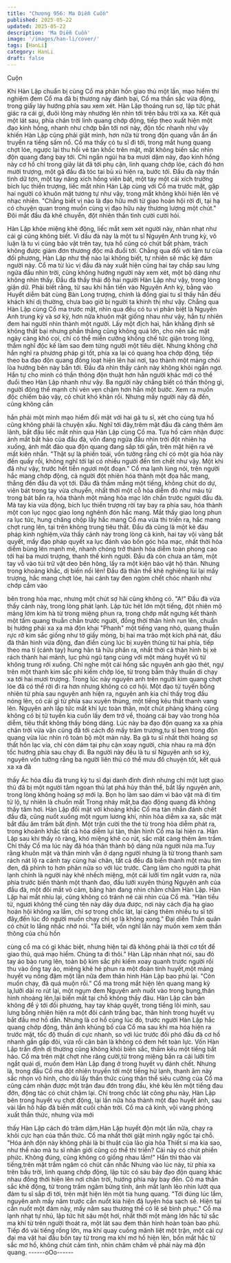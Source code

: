 ```yaml
---
title: "Chương 956: Ma Diễm Cuồn"
published: 2025-05-22
updated: 2025-05-22
description: 'Ma Diễm Cuồn'
image: '/images/han-li/cover/'
tags: [HanLi]
category: HanLi
draft: false
---
```


Cuộn

Khi Hàn Lập chuẩn bị cùng Cổ ma phân hồn giao thủ một lần,
mạo hiểm thí nghiệm đem Cổ ma đã bị thương này đánh bại, Cổ
ma thần sắc vừa động, trong giấy láy hướng phía sau xem xét.
Hàn Lập thoáng run sợ, lập tức phát giác ra cái gì, đuôi lông mày
nhướng lên nhìn tới trên bầu trời xa xa.
Kết quả một lát sau, phía chân trời linh quang chớp động, tiếp
theo xuất hiện một đạo kinh hồng, nhanh như chớp bắn tới nơi
này, độn tốc nhanh như vậy khiến Hàn Lập cũng phải giật mình,
hơn nữa từ trong độn quang vẫn ẩn ẩn truyền ra tiếng sấm nổ.
Cổ ma thấy có tu sĩ đi tới, trong mắt hung quang chợt lóe, ngược
lại thu hồi vẻ tàn khốc trên mặt, mặt không biến sắc nhìn độn
quang đang bay tới.
Chỉ ngắn ngủi ha ba mươi dặm này, đạo kinh hồng này cơ hồ chỉ
trong giây lát đã tới phụ cận, linh quang chớp lóe, cách đó hơn
mười trượng, một gã đầu đà tóc tai bù xù hiện ra, bước tới.
Đầu đà này thần tình dữ tợn, một tay nâng xích hồng viên bát,
một tay một cái xích trường bích lục thiền trượng, liếc mắt nhìn
Hàn Lập cùng với Cổ ma trước mặt, gặp hai người có khuôn mặt
tương tự như vậy, trong mắt không khỏi hiện lên vẻ nhạc nhiên.
"Chẳng biết vị nào là đạo hữu mới từ giao hoán hội rời đi, tại hạ
có chuyện quan trong muốn cùng vị đạo hữu này thương lượng
một chút."
Đôi mắt đầu đà khẽ chuyển, đột nhiên thần tình cười cười hỏi.

Hàn Lập khóe miệng khẽ động, liếc mắt xem xét người này, nhàn
nhạt như cái gì cũng không biết.
Vì đầu đà này là một tu sĩ Nguyên Anh trung kỳ, vô luận là tu vi
cùng bảo vật trên tay, tựa hồ cũng có chút bất phàm, trách không
được giám đơn thương độc mã đuổi tới. Chẳng qua đối với tâm
tư của đối phương, Hàn Lập như thế nào lại không biết, tự nhiên
sẽ mặc kệ đám người này.
Cổ ma từ lúc vị đầu đà này xuất hiện cũng hai tay chắp sau lưng
ngửa đầu nhìn trời, cũng không hướng người này xem xét, một
bộ dáng như không nhìn thấy.
Đầu đà thấy thái độ hai người Hàn Lập như vậy, trong lòng giận
dữ.
Phải biết rằng, từ sau khi hắn tiến vào Nguyên Anh kỳ, bằng vào
Huyết diễm bát cùng Bàn Long trượng, chính là đồng giai tu sĩ
thấy hắn đều khách khí dị thường, chưa bao giờ bị người ta khinh
thị như vậy.
Chẳng qua Hàn Lập cùng Cổ ma trước mặt, nhìn qua đều có tu vi
phân biệt là Nguyên Anh trung kỳ và sơ kỳ, hơn nữa khuôn mặt
giống nhau như vậy, hắn tự nhiên đem hai người nhìn thành một
người. Lấy một địch hai, hắn khẳng định sẽ không thất bại nhưng
phần thắng cũng không quá lớn, cho nên sắc mặt ngày càng khó
coi, chỉ có thể miễn cưỡng khống chế tức giận trong lòng, thầm
nghĩ độc kế làm sao đem từng người một tiêu diệt.
Nhưng không chờ hắn nghĩ ra phương pháp gì tốt, phía xa lại có
quang hoa chớp động, tiếp theo ba đạo độn quang đồng loạt hiện
lên hai nơi, tạo thành một mảng chói lòa hướng bên này bắn tới.
Đầu đà nhìn thấy cảnh này không khỏi ngẩn ngơ.
Hắn tự cho mình có thần thông độn thuật hơn hẳn người khác
mới có thể đuổi theo Hàn Lập nhanh như vậy. Ba người này
chẳng biết có thần thông gì, người đông thế mạnh chỉ vẻn vẹn
chậm hơn hắn một bước. Xem ra muốn độc chiếm bảo vậy, có
chút khó khăn rồi. Nhưng mấy người này đã đến, cũng không cần

hắn phải một mình mạo hiểm đối mặt với hai gã tu sĩ, xét cho
cùng tựa hồ cũng không phải là chuyện xấu.
Nghĩ tới đây,trêm mặt đầu đà càng thêm âm lãnh, bắt đầu liếc mắt
nhìn qua Hàn Lập cùng Cổ ma.
Tựa hồ cảm nhận được ánh mắt bất hảo của đầu đà, vốn đang
ngửa đầu nhìn trời đột nhiên hạ xuống, ánh mắt đảo qua độn
quang đang sắp tới gần, trên mặt hiện ra vẻ mất kiên nhẫn.
"Thật sự là phiền toái, vốn tưởng rẳng chỉ có một gia hỏa này đến
quấy rồi, không nghĩ tới lại có nhiều người đến tìm chết như vậy.
Một khi đã như vậy, trước hết tiễn ngươi một đoạn." Cổ ma lạnh
lùng nói, trên người hắc mang chớp động, cả người đột nhiên hóa
thành một đọa hắc mang, thẳng đến đầu đà vọt tới.
Đầu đà thầm mắng một tiếng, không chút do dự, viên bát trong
tay vừa chuyển, nhất thời một cỗ hỏa diễm đỏ như máu từ trong
bát bắn ra, hóa thành một mảng hỏa mạc lớn chắn trước người
đầu đà. Mà tay kia vừa động, bích lục thiền trượng rời tay bay ra
phía sau, hóa thành một con lục ngọc giao long nghênh đón hắc
mang.
Mắt thấy giao long phun ra lục tức, hung chăng chộp lấy hắc
mang Cổ ma vừa thi triển ra, hắc mang chợt rung lên, tại trên
không trung tiêu thất.
Đầu đà cũng là một kẻ đáu pháp kinh nghiệm,vừa thấy cảnh này
trong lòng cả kinh, hai tay vội vàng bắt quyết, mấy đạo pháp
quyết xa lục đánh vào bốn góc hỏa mạc, nhất thời hỏa diễm bùng
lên mạnh mẽ, nhanh chóng trở thành hỏa diễm toàn phong cao
tới hai ba mươi trượng, thanh thế kinh người.
Đầu đà còn chưa an tâm, một tay vỗ vào túi trữ vật deo bên hông,
lấy ra một kiện bảo vật hộ thân.
Nhưng trong khoảng khắc, dị biến nổi lên!
Đầu đà thân thể khẽ nghiêng lùi lại mấy trượng, hắc mang chợt
lóe, hai cánh tay đen ngòm chết chóc nhanh như chớp cắm vào

bên trong hỏa mạc, nhưng một chút sợ hãi cũng không có.
"A!"
Đầu đà vừa thấy cảnh này, trong lòng phát lạnh. Lập tức hét lớn
một tiếng, đột nhiên mộ mảng lớm kim hà từ trong miệng phun ra,
trong chớp mắt ngưng kết thành một tấm quang thuẫn chắn trước
người, đồng thời thân hình run lên, chuẩn bị hướng phái xa xa mà
độn khai
"Phanh" một tiếng vang nhỏ, quang thuẫn rực rỡ kim sắc giống
như tờ giấy mỏng, bị hai ma trảo một kích phá nát, đầu đà thân
hình vừa động, đan điền cùng lúc bị xuyên thủng từ hai phía, tiếp
theo ma tí (cánh tay) hung hãn tả hữu phân ra, nhất thời cả thân
hình bị xé rách thành hai mảnh, lục phủ ngũ tạng cùng với một
mảng huyết vũ từ không trung rới xuống.
Chỉ nghe một cái hồng sắc nguyên anh gào thét, ngự trên một
thanh kim sắc phi kiếm chớp lóe, từ trong bầm thây thuấn di chạy
xa tới hai mươi trượng.
Trong lúc này nguyên anh trên người kim quang chợt lóe
đã có thể rời đi ra hơn nhưng không có cơ hội.
Một đạo tử tuyến bỗng nhiên từ phía sau nguyên anh hiện ra,
nguyên anh kia chỉ thấy trog đầu nóng lên, có cái gì từ phía sau
xuyên thủng, một tiếng kêu thất thanh vang lên. Nguyên anh lập
tức mất khí lực toàn thân, một chút phảng kháng cũng không có
bị tử tuyến kia cuốn lấy đem trở về, thoáng cái bay vào trong hỏa
diễm, tiêu thất không thấy bóng dáng.
Lúc này ba đạo độn quang xa xa phía chân trời vừa vặn cũng đã
tới cách đó mấy trăm trượng,tu sĩ ben trong độn quang vừa lúc
nhìn rõ toàn bộ một màn này. Ba gã tu sĩ nhất thời hoảng sợ thất
hồn lạc vía, chỉ còn dám tại phụ cận xoay người, chia nhau ra mà
độn tốc hướng phía sau chạy đi.
Ba người này đều là tu sĩ Nguyên anh sơ kỳ, nguyên vốn tưởng
rằng ba người liên thủ có thể mưu đồ chuyện tốt, kết quả xa xa đã

thấy Ác hỏa đầu đà trung kỳ tu sĩ đại danh đỉnh đỉnh nhưng chỉ
một lượt giao thủ đã bị một người tâm ngoan thủ lạt phá hủy thân
thể, bắt lấy nguyên anh, trong lòng không hoảng sợ mới lạ.
Bọn họ làm sao dám vì bảo vật mà đi tìm tử lộ, tự nhiên là chuồn
mất
Trong nháy mắt,ba đạo động quang đã không thấy tăm hơi.
Hàn Lập đối mặt với khoảng khắc Cổ ma tàn nhẫn đánh chết đầu
đà, cũng nuốt xuống một ngụm lương khí, nhìn hỏa diễm xa xa,
sắc mặt bắt đầu âm trầm bất định.
Một trận cười the thé từ trong hỏa diễm phát ra, trong khoảnh
khắc tất cả hỏa diễm lụi tàn, thân hình Cổ ma lại hiện ra.
Hàn Lập sau khi thấy rõ ràng, khó miệng khẽ co rút, sắc mặt càng
thêm âm trầm.
Chỉ thấy Cổ ma lúc này đã hóa thân thành bộ dáng nửa người
nửa ma.Tuy rằng khuôn mặt và thân mình vẫn ở dạng người
nhưng là từ trong thanh sam rách nát lộ ra cánh tay cùng hai
chân, tất cả đều đã biến thành một màu tím đen, đã phình to hơn
phân nửa so với lúc trước.
Càng làm cho người ta phát lạnh chính là người này khẽ nhếch
miệng, một cái lưỡi tím ngắt vươn ra, nửa phía trước biến thành
một thanh đao, đầu lưỡi xuyên thủng Nguyên anh của đầu đà,
một đôi mắt vô cảm, băng hàn đang nhìn chằm chằm Hàn Lập.
Hàn Lập hai mắt nhíu lại, cũng không có tránh né cái nhìn của Cổ
mà.
"Hàn tiểu tử, ngươi không thể cùng tên này dây dưa được, nơi
này cách địa hạ giao hoán hội không xa lắm, chỉ sợ trong chốc lát,
lại càng thêm nhiều tu sĩ tới đây,đến lúc đó người muốn chạy chỉ
sợ là không xong." Đại diễn Thần quân có chút lo lắng nhắc nhở
nói.
"Ta biết, vốn nghĩ lần này muốn xem xem thần thông của chủ hồn

cùng cổ ma có gì khác biệt, nhưng hiện tại đã không phải là thời
cơ tốt để giao thủ, quá mạo hiểm. Chúng ta đi thôi." Hàn Lập nhàn
nhạt nói, sau đó tay áo bào rung lên, toàn bộ kim sắc phi kiếm
xoay quanh trước người rồi thu vào ống tay áo, miệng khẽ hé
phun ra một đoàn tinh huyết,một mảng huyết vụ nồng đậm một
lần nữa đem thân hình Hàn Lập bao phủ lại.
"Còn muốn chạy, đã quá muộn rồi." Cổ ma trong mắt hiện lên
quang mang kỳ lạ,lưỡi dài ro rút lại, một ngụm đem Nguyên anh
nuốt vào trong bụng,thân hình nhoáng lên,lại biến mất tại chỗ
không thấy đâu.
Hàn Lập căn bản không để ý tới đối phương, hay tay kháp quyết,
trong tiếng lôi minh, sau lưng bỗng nhiên hiện ra một đôi cánh
trắng bạc, thân hình trong huyết vụ bắt đầu mơ hồ dần.
Nhưng là cơ hồ cùng lúc đó, trước người Hàn Lập hắc quang
chớp động, thân ảnh khủng bố của Cổ ma sau khi ma hóa hiện ra
trước mặt, tốc độ thuấn di cực nhanh, so với lúc trước đối phó
đầu đà cơ hồ nhanh gần gấp đôi, vừa rồi căn bản là không có
đem hết toàn lực.
Vốn Hàn Lập trấn định dị thường cũng không khỏi biến sắc, thầm
kêu một tiếng bất hảo.
Cổ ma trên mặt chợt nhe răng cười,từ trong miệng bắn ra cái lưỡi
tím ngắt quái dị, muốn đem Hàn Lập đang ở trong huyết vụ đánh
chết.
Nhưng là, trong đầu Cổ ma đột nhiên truyền tới một tiếng hừ lạnh,
thanh âm này sắc nhọn vô hình, cho dù lấy thần thức cùng thân
thể siêu cường của Cổ ma cũng cảm nhận được một trận đau
đớn trong đầu, khẽ kêu lên một tiếng đau đớn, động tác có chút
chậm lại.
Chỉ trong chốc lát công phu này, Hàn Lập bên trong huyết vụ chợt
động, lại lần nữa hóa thành một đạo huyết ảnh, sau vài lần hô
hấp đã biến mất cuối chân trời.
Cổ ma cả kinh, vội vàng phóng xuất thần thức, nhưng vừa mới

thấy Hàn Lập cách đó trăm dặm,Hàn Lập huyết độn một lần nữa,
chạy ra khỏi cực hạn của thần thức.
Cổ ma nhất thời giật mình ngây ngốc tại chỗ.
"Hóa ảnh độn này không phải là bí thuật của lão gia hỏa Thiết sí
ma kia sao, như thế nào mà tu sĩ nhân giới cũng có thể thi triển?
Cái này có chút phiền phức. Không đúng, cũng không có giống
nhau lắm!" Hắn thì thào vài tiếng,trên mặt trầm ngâm có chút cân
nhắc
Nhưng vào lúc này, từ phía xa trên bầu trời, linh quang chớp
động, lập tức có sáu bảy đạo độn quang khác nhau đồng thời
hiện lên nơi chân trời, hướng phía này bay đến.
Cô ma thần sắc khẽ động, từ trong trầm ngâm bừng tỉnh, ánh mắt
lạnh lẽo nhìn lướt qua đám tu sĩ sắp đi tới, trên mặt hiện lên một
tia hung quang.
"Tới đúng lúc lắm, nguyên anh mấy năm trước cắn nuốt kia hiện
đã luyện hóa sạch sẽ. Hiện tại cắn nuốt một đám này, mấy năm
sau thương thế có lẽ sẽ bình phục."
Cổ ma lạnh nhạt tự nhủ, lập tức hít sâu một hơi, nhất thời một
mảng lớn hắc tử sắc ma khí từ trên người thoát ra, một lát sau
đem thân hình hoàn toàn bao phủ.
Tiếp đó vài tiếng rống lớn, ma khí quay cuồng mãnh liệt một trận,
một cái cự đại ma vật hai đầu bốn tay từ trong ma khí mơ hồ hiện
lên, bốn mắt hắc tử sắc mơ hồ, không chút cảm tình, nhìn chăm
chăm về phái này mà độn quang.
------oOo------
